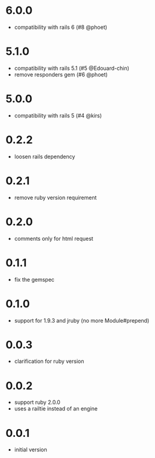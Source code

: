# 6.0.0

* compatibility with rails 6 (#8 @phoet)

# 5.1.0

* compatibility with rails 5.1 (#5 @Edouard-chin)
* remove responders gem (#6 @phoet)

# 5.0.0

* compatibility with rails 5 (#4 @kirs)

# 0.2.2

* loosen rails dependency

# 0.2.1

* remove ruby version requirement

# 0.2.0

* comments only for html request

# 0.1.1

* fix the gemspec

# 0.1.0

* support for 1.9.3 and jruby (no more Module#prepend)

# 0.0.3

* clarification for ruby version

# 0.0.2

* support ruby 2.0.0
* uses a railtie instead of an engine

# 0.0.1

* initial version
